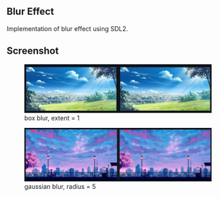 ## Blur Effect
Implementation of blur effect using SDL2.

## Screenshot
<figure>
    <img src="box.png" alt="box blur">
    <figcaption>box blur, extent = 1</figcaption>
</figure>
<figure>
    <img src="gaussian.png" alt="gaussian blur">
    <figcaption>gaussian blur, radius = 5</figcaption>
</figure>